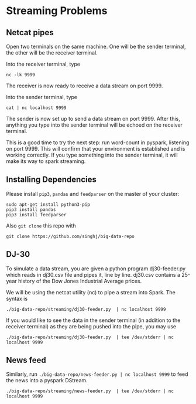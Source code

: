 # Streaming Problems

## Netcat pipes

Open two terminals on the same machine. One will be the sender terminal, the other will be the receiver terminal.

Into the receiver terminal, type

    nc -lk 9999

The receiver is now ready to receive a data stream on port 9999. 

Into the sender terminal, type

    cat | nc localhost 9999

The sender is now set up to send a data stream on port 9999. After this, anything you type into the sender terminal will be echoed on the receiver terminal.

This is a good time to try the next step: run word-count in pyspark, listening on port 9999. This will confirm that your environment is established and is working correctly. If you type something into the sender terminal, it will make its way to spark streaming.

## Installing Dependencies

Please install `pip3`, `pandas` and `feedparser` on the master of your cluster:

    sudo apt-get install python3-pip
    pip3 install pandas
    pip3 install feedparser

Also `git clone` this repo with

    git clone https://github.com/singhj/big-data-repo

## DJ-30
To simulate a data stream, you are given a python program dj30-feeder.py which reads in dj30.csv file and pipes it, line by line. dj30.csv contains a 25-year history of the Dow Jones Industrial Average prices. 

We will be using the netcat utility (nc) to pipe a stream into Spark. The syntax is

    ./big-data-repo/streaming/dj30-feeder.py  | nc localhost 9999

If you would like to see the data in the sender terminal (in addition to the receiver terminal) as they are being pushed into the pipe, you may use

    ./big-data-repo/streaming/dj30-feeder.py  | tee /dev/stderr | nc localhost 9999 


## News feed
Similarly, run `./big-data-repo/news-feeder.py | nc localhost 9999` to feed the news into a pyspark DStream.

    ./big-data-repo/streaming/news-feeder.py  | tee /dev/stderr | nc localhost 9999
